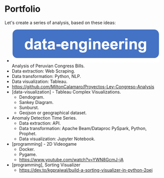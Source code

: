 # Portfolio

Let's create a series of analysis, based on these ideas:

-  ![DE](img/data-eng.png) Analysis of Peruvian Congress Bills.
  - Data extraction: Web Scraping.
  - Data transformation: Python, NLP.
  - Data visualization: Tableau.
  - https://github.com/MiltonCalamaro/Proyectos-Ley-Congreso-Analysis
- [data-visualization] - Tableau Complex Visualizations.
  - Dendogram.
  - Sankey Diagram.
  - Sunburst.
  - Geojson or geographical dataset.
- Anomaly Detection Time Series.
  - Data extraction: API.
  - Data transformation: Apache Beam/Dataproc PySpark, Python, Prophet.
  - Data visualization: Jupyter Notebook.
- [programming] - 2D Videogame
  - Docker.
  - Pygame.
  - https://www.youtube.com/watch?v=YWN8GcmJ-jA
- [programming], Sorting Visualizer
  - https://dev.to/kgprajwal/build-a-sorting-visualizer-in-python-2oej
